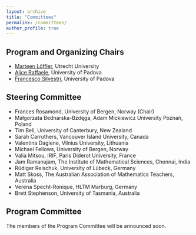 ```yaml
---
layout: archive
title: "Committees"
permalink: /committees/
author_profile: true
---
```


## Program and Organizing Chairs

- [Marteen Löffler](https://webspace.science.uu.nl/~loffl001/about.html), Utrecht University
- [Alice Raffaele](https://aliceraffaele.github.io), University of Padova
- [Francesco Silvestri](https://www.dei.unipd.it/~silvestri/index.html), University of Padova


## Steering Committee

- Frances Rosamond, University of Bergen, Norway (Chair)
- Małgorzata Bednarska-Bzdęga, Adam Mickiewicz University Poznań, Poland
- Tim Bell, University of Canterbury, New Zealand
- Sarah Carruthers, Vancouver Island University, Canada
- Valentina Dagiene, Vilnius University, Lithuania
- Michael Fellows, University of Bergen, Norway
- Valia Mitsou, IRIF, Paris Diderot University, France
- Jam Ramanujam, The Institute of Mathematical Sciences, Chennai, India
- Rüdiger Reischuk, University of Lübeck, Germany
- Matt Skoss, The Australian Association of Mathematics Teachers, Australia
- Verena Specht-Ronique, HLTM Marburg, Germany
- Brett Stephenson, University of Tasmania, Australia

## Program Committee

The members of the Program Committee will be announced soon.